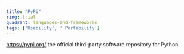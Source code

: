 ```yaml
---
title: "PyPi"
ring: trial
quadrant: languages-and-frameworks
tags: ['Usability', ' Portability']
---
```

https://pypi.org/
the official third-party software repository for Python
